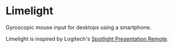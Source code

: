 # Limelight

Gyroscopic mouse input for desktops using a smartphone.

Limelight is inspired by Logitech's [Spotlight Presentation Remote](https://www.logitech.com/en-us/product/spotlight-presentation-remote).

